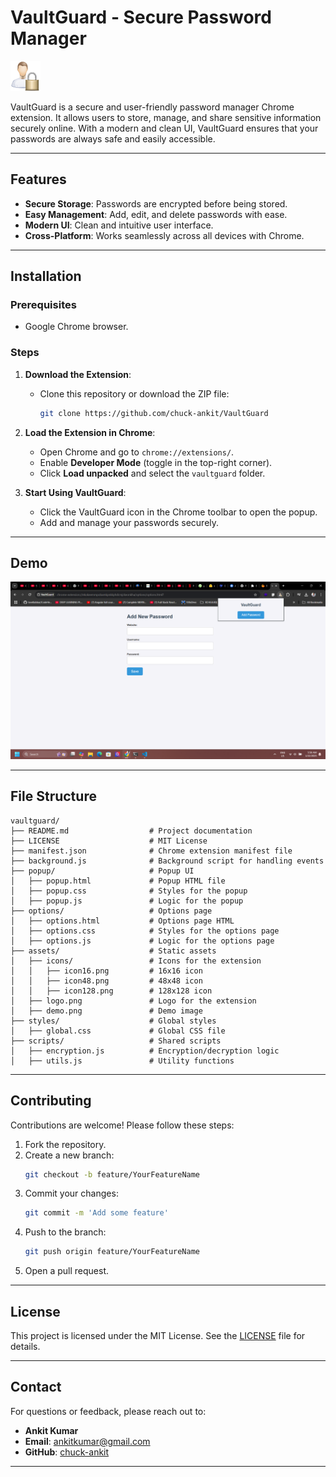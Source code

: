 # VaultGuard - Secure Password Manager

![VaultGuard Logo](./assets/icons/icon48.png)

VaultGuard is a secure and user-friendly password manager Chrome extension. It allows users to store, manage, and share sensitive information securely online. With a modern and clean UI, VaultGuard ensures that your passwords are always safe and easily accessible.

---

## Features

- **Secure Storage**: Passwords are encrypted before being stored.
- **Easy Management**: Add, edit, and delete passwords with ease.
- **Modern UI**: Clean and intuitive user interface.
- **Cross-Platform**: Works seamlessly across all devices with Chrome.

---

## Installation

### Prerequisites
- Google Chrome browser.

### Steps
1. **Download the Extension**:
   - Clone this repository or download the ZIP file:
     ```bash
     git clone https://github.com/chuck-ankit/VaultGuard
     ```

2. **Load the Extension in Chrome**:
   - Open Chrome and go to `chrome://extensions/`.
   - Enable **Developer Mode** (toggle in the top-right corner).
   - Click **Load unpacked** and select the `vaultguard` folder.

3. **Start Using VaultGuard**:
   - Click the VaultGuard icon in the Chrome toolbar to open the popup.
   - Add and manage your passwords securely.

---

## Demo

![VaultGuard Demo](./assets/demo.png)

---

## File Structure

```
vaultguard/
├── README.md                  # Project documentation
├── LICENSE                    # MIT License
├── manifest.json              # Chrome extension manifest file
├── background.js              # Background script for handling events
├── popup/                     # Popup UI
│   ├── popup.html             # Popup HTML file
│   ├── popup.css              # Styles for the popup
│   ├── popup.js               # Logic for the popup
├── options/                   # Options page
│   ├── options.html           # Options page HTML
│   ├── options.css            # Styles for the options page
│   ├── options.js             # Logic for the options page
├── assets/                    # Static assets
│   ├── icons/                 # Icons for the extension
│   │   ├── icon16.png         # 16x16 icon
│   │   ├── icon48.png         # 48x48 icon
│   │   ├── icon128.png        # 128x128 icon
│   ├── logo.png               # Logo for the extension
│   ├── demo.png               # Demo image
├── styles/                    # Global styles
│   ├── global.css             # Global CSS file
├── scripts/                   # Shared scripts
│   ├── encryption.js          # Encryption/decryption logic
│   ├── utils.js               # Utility functions
```

---

## Contributing

Contributions are welcome! Please follow these steps:

1. Fork the repository.
2. Create a new branch:
   ```bash
   git checkout -b feature/YourFeatureName
   ```
3. Commit your changes:
   ```bash
   git commit -m 'Add some feature'
   ```
4. Push to the branch:
   ```bash
   git push origin feature/YourFeatureName
   ```
5. Open a pull request.

---

## License

This project is licensed under the MIT License. See the [LICENSE](./LICENSE) file for details.

---



## Contact

For questions or feedback, please reach out to:

- **Ankit Kumar**
- **Email**: ankitkumar@gmail.com
- **GitHub**: [chuck-ankit](https://github.com/chuck-ankit)

---

